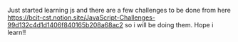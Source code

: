 Just started learning js and there are a few challenges to be done from here https://bcit-cst.notion.site/JavaScript-Challenges-99d132c4d1d1406f840165b208a68ac2
so i will be doing them. Hope i learn!!
